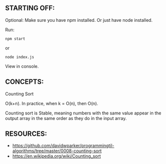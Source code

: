 ## STARTING OFF:

Optional: Make sure you have npm installed.
Or just have node installed.

Run:
```
npm start
```

or
```
node index.js
```

View in console.

## CONCEPTS:

Counting Sort

O(k+n). In practice, when k = O(n), then O(n).

Counting sort is Stable, meaning numbers with the same value appear in the output array
in the same order as they do in the input array.

## RESOURCES:

* https://github.com/davidwparker/programmingtil-algorithms/tree/master/0008-counting-sort
* https://en.wikipedia.org/wiki/Counting_sort
